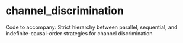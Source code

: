 # channel_discrimination
Code to accompany: Strict hierarchy between parallel, sequential, and indefinite-causal-order strategies for channel discrimination
